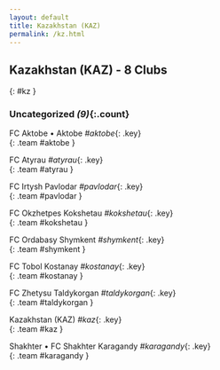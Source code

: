 ```yaml
---
layout: default
title: Kazakhstan (KAZ)
permalink: /kz.html
---
```



## Kazakhstan (KAZ) - 8 Clubs
{: #kz }









### Uncategorized _(9)_{:.count}


FC Aktobe • Aktobe   _#aktobe_{: .key} <br>
{: .team #aktobe }

FC Atyrau   _#atyrau_{: .key} <br>
{: .team #atyrau }

FC Irtysh Pavlodar   _#pavlodar_{: .key} <br>
{: .team #pavlodar }

FC Okzhetpes Kokshetau   _#kokshetau_{: .key} <br>
{: .team #kokshetau }

FC Ordabasy Shymkent   _#shymkent_{: .key} <br>
{: .team #shymkent }

FC Tobol Kostanay   _#kostanay_{: .key} <br>
{: .team #kostanay }

FC Zhetysu Taldykorgan   _#taldykorgan_{: .key} <br>
{: .team #taldykorgan }

Kazakhstan  (KAZ)  _#kaz_{: .key} <br>
{: .team #kaz }

Shakhter • FC Shakhter Karagandy   _#karagandy_{: .key} <br>
{: .team #karagandy }


 
